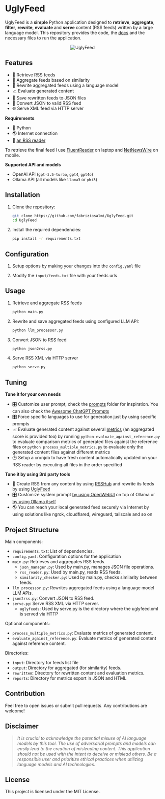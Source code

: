 # UglyFeed



UglyFeed is a **simple** Python application designed to **retrieve**, **aggregate**, **filter**, **rewrite**, **evaluate** and **serve** content (RSS feeds) written by a large language model. This repository provides the code, the [docs](https://github.com/fabriziosalmi/UglyFeed/blob/main/docs/README.md) and the necessary files to run the application.

<p align="center">
  <img src="https://raw.githubusercontent.com/fabriziosalmi/UglyFeed/main/docs/UglyFeed.png" alt="UglyFeed">
</p>

## Features

- 📡 Retrieve RSS feeds
- 🧮 Aggregate feeds based on similarity
- 🤖 Rewrite aggregated feeds using a language model
- 📈 Evaluate generated content
- 💾 Save rewritten feeds to JSON files
- 🔁 Convert JSON to valid RSS feed
- 🌐 Serve XML feed via HTTP server

**Requirements**
- 🐍 Python
- 🌎 Internet connection
- 📰 [an RSS reader](https://github.com/topics/rss-reader)

To retrieve the final feed I use [FluentReader](https://github.com/yang991178/fluent-reader) on laptop and [NetNewsWire](https://netnewswire.com/) on mobile.

**Supported API and models**

- OpenAI API (`gpt-3.5-turbo`, `gpt4`, `gpt4o`)
- Ollama API (all models like `llama3` or `phi3`)
  
## Installation

1. Clone the repository:
    ```sh
    git clone https://github.com/fabriziosalmi/UglyFeed.git
    cd UglyFeed
    ```

2. Install the required dependencies:
    ```sh
    pip install -r requirements.txt
    ```


## Configuration

1. Setup options by making your changes into the `config.yaml` file

2. Modify the `input/feeds.txt` file with your feeds urls

## Usage

1. Retrieve and aggregate RSS feeds
    ```sh
    python main.py
    ```
    
2. Rewrite and save aggregated feeds using configured LLM API:

    ```sh
    python llm_processor.py
    ```
    
3. Convert JSON to RSS feed
    ```sh
    python json2rss.py
    ```
    
4. Serve RSS XML via HTTP server
    ```sh
    python serve.py
    ```

## Tuning

**Tune it for your own needs**
- 🎛️ Customize user prompt, check the [prompts](https://github.com/fabriziosalmi/UglyFeed/tree/main/prompts) folder for inspiration. You can also check the [Awesome ChatGPT Prompts](https://github.com/f/awesome-chatgpt-prompts)
- 🎛️ Force specific languages to use for generation just by using specific prompts
- 📈 Evaluate generated content against several [metrics](https://github.com/fabriziosalmi/UglyFeed/blob/main/docs/metrics.md) (an aggregated score is provided too) by running `python evaluate_against_reference.py` to evaluate comparison metrics of generated files against the reference files or `python process_multiple_metrics.py` to evaluate only the generated content files against different metrics
- 🕒 Setup a cronjob to have fresh content automatically updated on your RSS reader by executing all files in the order specified

**Tune it by using 3rd party tools**
- 🔁 Create RSS from any content by using [RSSHub](https://github.com/DIYgod/RSSHub) and rewrite its feeds by using [UglyFeed](https://github.com/fabriziosalmi/UglyFeed)
- 🎛️ Customize system prompt [by using OpenWebUI](https://github.com/open-webui/open-webui) on top of Ollama or [by using Ollama itself](https://github.com/ollama/ollama/blob/main/docs/modelfile.md)
- 🌎 You can reach your local generated feed securely via Internet by using solutions like ngrok, cloudflared, wireguard, tailscale and so on

## Project Structure

Main components:

- `requirements.txt`: List of dependencies.
- `config.yaml`: Configuration options for the application
- `main.py`: Retrieves and aggregates RSS feeds.
  - `json_manager.py`: Used by main.py, manages JSON file operations. 
  - `rss_reader.py`: Used by main.py, reads RSS feeds.
  - `similarity_checker.py`: Used by main.py, checks similarity between feeds.
- `llm_processor.py`: Rewrites aggregated feeds using a language model LLM APIs.
- `json2rss.py`: Convert JSON to RSS feed.
- `serve.py`: Serve RSS XML via HTTP server.
  - `uglyfeeds`: Used by serve.py is the directory where the uglyfeed.xml is served via HTTP

Optional components:

- `process_multiple_metrics.py`: Evaluate metrics of generated content.
- `evaluate_against_reference.py`: Evaluate metrics of generated content against reference content.

Directories:

- `input`: Directory for feeds list file
- `output`: Directory for aggregated (for similarity) feeds.
- `rewritten`: Directory for rewritten content and evaluation metrics.
- `reports`: Directory for metrics export in JSON and HTML
  
## Contribution

Feel free to open issues or submit pull requests. Any contributions are welcome!

## Disclaimer

> _It is crucial to acknowledge the potential misuse of AI language models by this tool. The use of adversarial prompts and models can easily lead to the creation of misleading content. This application should not be used with the intent to deceive or mislead others. Be a responsible user and prioritize ethical practices when utilizing language models and AI technologies._

## License

This project is licensed under the MIT License.
